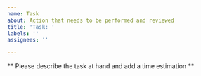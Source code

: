 ```yaml
---
name: Task
about: Action that needs to be performed and reviewed
title: 'Task: '
labels: ''
assignees: ''

---
```


** Please describe the task at hand and add a time estimation **
